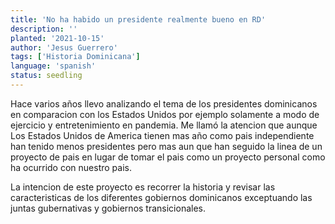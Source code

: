 ```yaml
---
title: 'No ha habido un presidente realmente bueno en RD'
description: ''
planted: '2021-10-15'
author: 'Jesus Guerrero'
tags: ['Historia Dominicana']
language: 'spanish'
status: seedling
---
```


Hace varios años llevo analizando el tema de los presidentes dominicanos en comparacion con los Estados Unidos por ejemplo solamente a modo de ejercicio y entretenimiento en pandemia. Me llamó la atencion que aunque Los Estados Unidos de America tienen mas año como pais independiente han tenido menos presidentes pero mas aun que han seguido la linea de un proyecto de pais en lugar de tomar el pais como un proyecto personal como ha ocurrido con nuestro pais.

La intencion de este proyecto es recorrer la historia y revisar las caracteristicas de los diferentes gobiernos dominicanos exceptuando las juntas gubernativas y gobiernos transicionales.

